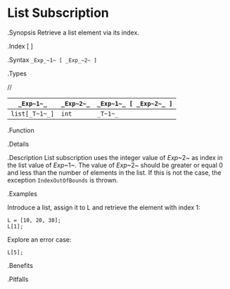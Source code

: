# List Subscription

.Synopsis
Retrieve a list element via its index.

.Index
[ ]

.Syntax
`_Exp_~1~ [ _Exp_~2~ ]`

.Types

//

| `_Exp~1~_`     | `_Exp~2~_` | `_Exp~1~_ [ _Exp~2~_ ]` |
| --- | --- | --- |
| `list[_T~1~_]` | `int`     | `_T~1~_`              |


.Function

.Details

.Description
List subscription uses the integer value of _Exp_~2~ as index in the list value of _Exp_~1~.
The value of _Exp_~2~ should be greater or equal 0 and less than the number of elements in the list.
If this is not the case, the exception `IndexOutOfBounds` is thrown.

.Examples

Introduce a list, assign it to L and retrieve the element with index 1:
```rascal-shell,continue,error
L = [10, 20, 30];
L[1];
```
Explore an error case:
```rascal-shell,continue,error
L[5];
```

.Benefits

.Pitfalls

